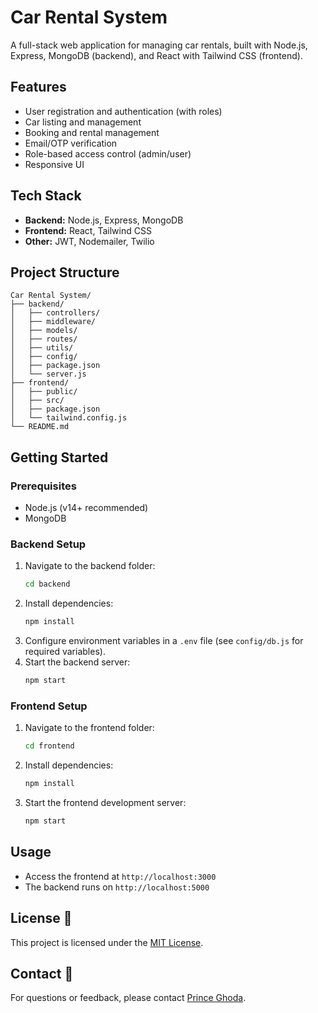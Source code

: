# Car Rental System

A full-stack web application for managing car rentals, built with Node.js, Express, MongoDB (backend), and React with Tailwind CSS (frontend).

## Features
- User registration and authentication (with roles)
- Car listing and management
- Booking and rental management
- Email/OTP verification
- Role-based access control (admin/user)
- Responsive UI

## Tech Stack
- **Backend:** Node.js, Express, MongoDB
- **Frontend:** React, Tailwind CSS
- **Other:** JWT, Nodemailer, Twilio

## Project Structure
```
Car Rental System/
├── backend/
│   ├── controllers/
│   ├── middleware/
│   ├── models/
│   ├── routes/
│   ├── utils/
│   ├── config/
│   ├── package.json
│   └── server.js
├── frontend/
│   ├── public/
│   ├── src/
│   ├── package.json
│   └── tailwind.config.js
└── README.md
```

## Getting Started

### Prerequisites
- Node.js (v14+ recommended)
- MongoDB

### Backend Setup
1. Navigate to the backend folder:
   ```sh
   cd backend
   ```
2. Install dependencies:
   ```sh
   npm install
   ```
3. Configure environment variables in a `.env` file (see `config/db.js` for required variables).
4. Start the backend server:
   ```sh
   npm start
   ```

### Frontend Setup
1. Navigate to the frontend folder:
   ```sh
   cd frontend
   ```
2. Install dependencies:
   ```sh
   npm install
   ```
3. Start the frontend development server:
   ```sh
   npm start
   ```

## Usage
- Access the frontend at `http://localhost:3000`
- The backend runs on `http://localhost:5000`

## License 📄

This project is licensed under the [MIT License](LICENSE).

## Contact 📧

For questions or feedback, please contact [Prince Ghoda](mailto:princepatel61141@gmail.com).